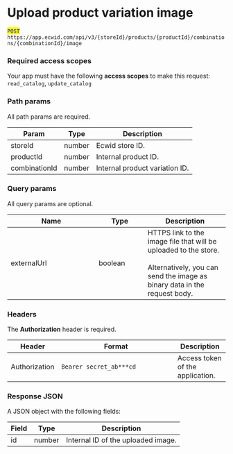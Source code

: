 # Upload product variation image

<mark style="color:blue;">`POST`</mark> `https://app.ecwid.com/api/v3/{storeId}/products/{productId}/combinations/{combinationId}/image`&#x20;

### Required access scopes

Your app must have the following **access scopes** to make this request: `read_catalog`, `update_catalog`

### Path params

All path params are required.

| Param         | Type   | Description                    |
| ------------- | ------ | ------------------------------ |
| storeId       | number | Ecwid store ID.                |
| productId     | number | Internal product ID.           |
| combinationId | number | Internal product variation ID. |

### Query params

All query params are optional.

<table data-full-width="false"><thead><tr><th width="187">Name</th><th width="97">Type</th><th>Description</th></tr></thead><tbody><tr><td>externalUrl</td><td>boolean</td><td>HTTPS link to the image file that will be uploaded to the store.<br><br>Alternatively, you can send the image as binary data in the request body.</td></tr></tbody></table>

### Headers

The **Authorization** header is required.

<table><thead><tr><th>Header</th><th width="252">Format</th><th>Description</th></tr></thead><tbody><tr><td>Authorization</td><td><code>Bearer secret_ab***cd</code></td><td>Access token of the application.</td></tr></tbody></table>

### Response JSON

A JSON object with the following fields:

| Field | Type   | Description                        |
| ----- | ------ | ---------------------------------- |
| id    | number | Internal ID of the uploaded image. |
